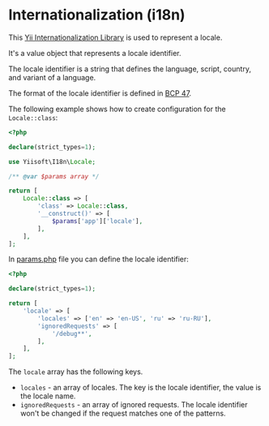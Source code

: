 # Internationalization (i18n)

This [Yii Internationalization Library](https://github.com/yiisoft/i18n/blob/master/src/Locale.php) is used to represent
a locale. 

It's a value object that represents a locale identifier.

The locale identifier is a string that defines the language, script, country, and variant of a language.

The format of the locale identifier is defined in [BCP 47](https://tools.ietf.org/html/bcp47).

The following example shows how to create configuration for the `Locale::class`:

```php
<?php

declare(strict_types=1);

use Yiisoft\I18n\Locale;

/** @var $params array */

return [
    Locale::class => [
        'class' => Locale::class,
        '__construct()' => [
            $params['app']['locale'],
        ],
    ],
];
```

In [params.php](https://github.com/yii-tools/app/blob/main/config/params.php) file you can define the locale identifier:

```php
<?php

declare(strict_types=1);

return [
    'locale' => [
        'locales' => ['en' => 'en-US', 'ru' => 'ru-RU'],
        'ignoredRequests' => [
            '/debug**',
        ],
    ],
];
```

The `locale` array has the following keys.

- `locales` - an array of locales. The key is the locale identifier, the value is the locale name.
- `ignoredRequests` - an array of ignored requests. The locale identifier won't be changed if the request matches one of
the patterns.
